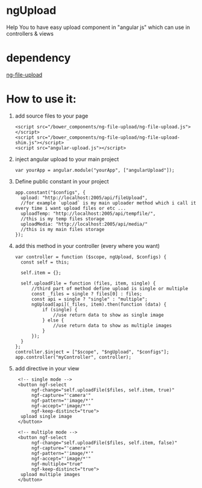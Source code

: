 # ngUpload
Help You to have easy upload component in "angular js" which can use in controllers &amp; views

# dependency

<a target="_blank" href="https://github.com/danialfarid/ng-file-upload">ng-file-upload</a>

# How to use it:

<ol>
  <li>
    add source files to your page
    
    <script src="/bower_components/ng-file-upload/ng-file-upload.js"></script>
    <script src="/bower_components/ng-file-upload/ng-file-upload-shim.js"></script>
    <script src="angular-upload.js"></script>
  </li>
  <li>
    inject angular upload to your main project
    
    var yourApp = angular.module("yourApp", ["angularUpload"]);
  </li>
  <li>
    Define public constant in your project
  
    app.constant("$configs", {
      upload: "http://localhost:2005/api/fileUpload", 
      //for example `upload` is my main uploader method which i call it every time i want upload files or etc ...
      uploadTemp: "http://localhost:2005/api/tempfile/",
      //this is my temp files storage
      uploadMedia: "http://localhost:2005/api/media/"
      //this is my main files storage
    });
  </li>
  <li>
    add this method in your controller (every where you want)
    
    var controller = function ($scope, ngUpload, $configs) {
      const self = this;

      self.item = {};

      self.uploadFile = function (files, item, single) {
          //third part of method define upload is single or multiple
          const _files = single ? files[0] : files;
          const api = single ? "single" : "multiple";
          ngUpload[api](_files, item).then(function (data) {
              if (single) {
                  //use return data to show as single image
              } else {
                  //use return data to show as multiple images
              }
          });
      }
    };
    controller.$inject = ["$scope", "$ngUpload", "$configs"];
    app.controller("myController", controller);
  </li>
  <li>
    add directive in your view

     <!-- single mode --> 
     <button ngf-select
          ngf-change="self.uploadFile($files, self.item, true)"
          ngf-capture="'camera'"
          ngf-pattern="'image/*'"
          ngf-accept="'image/*'"
          ngf-keep-distinct="true">
      upload single image
     </button>
     
     <!-- multiple mode --> 
     <button ngf-select
          ngf-change="self.uploadFile($files, self.item, false)"
          ngf-capture="'camera'"
          ngf-pattern="'image/*'"
          ngf-accept="'image/*'"
          ngf-multiple="true"
          ngf-keep-distinct="true">
      upload multiple images
     </button>
  </li>
</ol>
